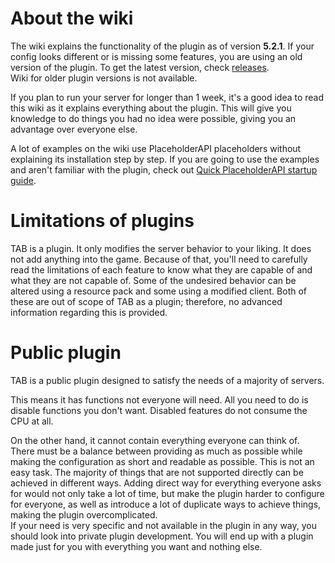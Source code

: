# About the wiki
The wiki explains the functionality of the plugin as of version **5.2.1**.
If your config looks different or is missing some features, you are using an old version of the plugin.
To get the latest version, check [releases](https://github.com/NEZNAMY/TAB/releases/).  
Wiki for older plugin versions is not available.

If you plan to run your server for longer than 1 week,
it's a good idea to read this wiki as it explains everything about the plugin.
This will give you knowledge to do things you had no idea were possible, giving you an advantage over everyone else.

A lot of examples on the wiki use PlaceholderAPI placeholders without explaining its installation step by step. If you are going to use the examples and aren't familiar with the plugin, check out [Quick PlaceholderAPI startup guide](https://github.com/NEZNAMY/TAB/wiki/Quick-PlaceholderAPI-startup-guide).

# Limitations of plugins
TAB is a plugin.
It only modifies the server behavior to your liking.
It does not add anything into the game.
Because of that, you'll need
to carefully read the limitations of each feature to know what they are capable of and what they are not capable of.
Some of the undesired behavior can be altered using a resource pack and some using a modified client.
Both of these are out of scope of TAB as a plugin; therefore, no advanced information regarding this is provided.

# Public plugin
TAB is a public plugin designed to satisfy the needs of a majority of servers.

This means it has functions not everyone will need. All you need to do is disable functions you don't want. Disabled features do not consume the CPU at all.

On the other hand, it cannot contain everything everyone can think of.
There must be a balance
between providing as much as possible while making the configuration as short and readable as possible.
This is not an easy task.
The majority of things that are not supported directly can be achieved in different ways.
Adding direct way for everything everyone asks for would not only take a lot of time,
but make the plugin harder to configure for everyone, as well as introduce a lot of duplicate ways to achieve things,
making the plugin overcomplicated.  
If your need is very specific and not available in the plugin in any way,
you should look into private plugin development.
You will end up with a plugin made just for you with everything you want and nothing else.  
